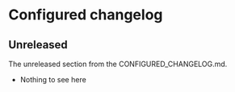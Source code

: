 # Configured changelog

## Unreleased
The unreleased section from the CONFIGURED_CHANGELOG.md.

- Nothing to see here

